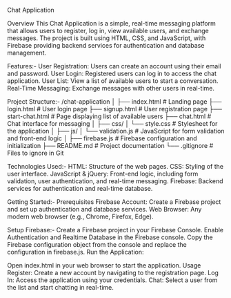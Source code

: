 Chat Application

Overview
This Chat Application is a simple, real-time messaging platform that allows users to register, log in, view available users, and exchange messages. The project is built using HTML, CSS, and JavaScript, with Firebase providing backend services for authentication and database management.

Features:-
User Registration: Users can create an account using their email and password.
User Login: Registered users can log in to access the chat application.
User List: View a list of available users to start a conversation.
Real-Time Messaging: Exchange messages with other users in real-time.

Project Structure:-
/chat-application
│
├── index.html          # Landing page
├── login.html          # User login page
├── signup.html         # User registration page
├── start-chat.html     # Page displaying list of available users
├── chat.html           # Chat interface for messaging
│
├── css/
│   └── style.css       # Stylesheet for the application
│
├── js/
│   └── validation.js   # JavaScript for form validation and front-end logic
│
├── firebase.js         # Firebase configuration and initialization
├── README.md           # Project documentation
└── .gitignore          # Files to ignore in Git

Technologies Used:-
HTML: Structure of the web pages.
CSS: Styling of the user interface.
JavaScript & jQuery: Front-end logic, including form validation, user authentication, and real-time messaging.
Firebase: Backend services for authentication and real-time database.

Getting Started:-
Prerequisites
Firebase Account: Create a Firebase project and set up authentication and database services.
Web Browser: Any modern web browser (e.g., Chrome, Firefox, Edge).

Setup Firebase:-
Create a Firebase project in your Firebase Console.
Enable Authentication and Realtime Database in the Firebase console.
Copy the Firebase configuration object from the console and replace the configuration in firebase.js.
Run the Application:

Open index.html in your web browser to start the application.
Usage
Register: Create a new account by navigating to the registration page.
Log In: Access the application using your credentials.
Chat: Select a user from the list and start chatting in real-time.
